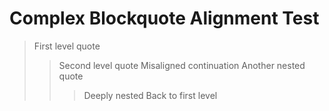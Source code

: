 # Complex Blockquote Alignment Test

> First level quote
>> Second level quote
>  Misaligned continuation
>    > Another nested quote
>   >> Deeply nested
> Back to first level

